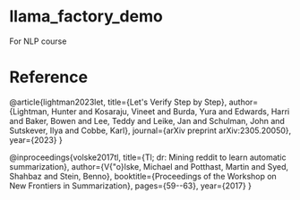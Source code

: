 # llama_factory_demo
For NLP course



# Reference
@article{lightman2023let,
  title={Let's Verify Step by Step},
  author={Lightman, Hunter and Kosaraju, Vineet and Burda, Yura and Edwards, Harri and Baker, Bowen and Lee, Teddy and Leike, Jan and Schulman, John and Sutskever, Ilya and Cobbe, Karl},
  journal={arXiv preprint arXiv:2305.20050},
  year={2023}
}

@inproceedings{volske2017tl,
  title={Tl; dr: Mining reddit to learn automatic summarization},
  author={V{\"o}lske, Michael and Potthast, Martin and Syed, Shahbaz and Stein, Benno},
  booktitle={Proceedings of the Workshop on New Frontiers in Summarization},
  pages={59--63},
  year={2017}
}

